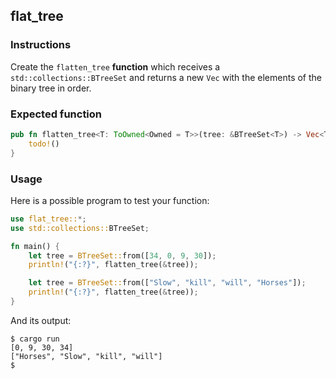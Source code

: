 ## flat_tree

### Instructions

Create the `flatten_tree` **function** which receives a `std::collections::BTreeSet` and returns a new `Vec` with the elements of the binary tree in order.

### Expected function

```rust
pub fn flatten_tree<T: ToOwned<Owned = T>>(tree: &BTreeSet<T>) -> Vec<T> {
    todo!()
}
```

### Usage

Here is a possible program to test your function:

```rust
use flat_tree::*;
use std::collections::BTreeSet;

fn main() {
    let tree = BTreeSet::from([34, 0, 9, 30]);
    println!("{:?}", flatten_tree(&tree));

    let tree = BTreeSet::from(["Slow", "kill", "will", "Horses"]);
    println!("{:?}", flatten_tree(&tree));
}
```

And its output:

```console
$ cargo run
[0, 9, 30, 34]
["Horses", "Slow", "kill", "will"]
$
```
